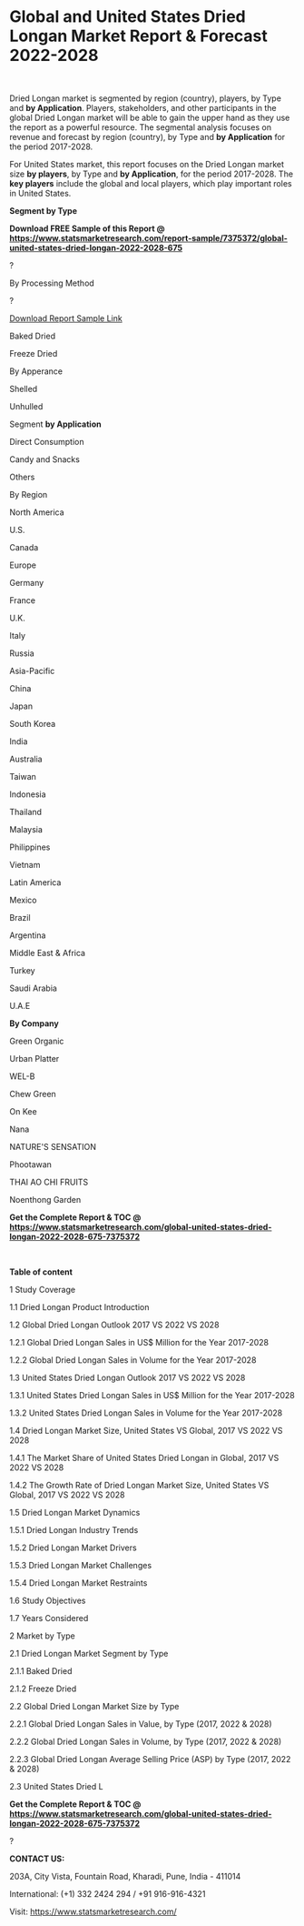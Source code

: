 <h1>Global and United States Dried Longan Market Report & Forecast 2022-2028</h1><br/><p>Dried Longan market is segmented by region (country), players, by Type and <strong>by Application</strong>. Players, stakeholders, and other participants in the global Dried Longan market will be able to gain the upper hand as they use the report as a powerful resource. The segmental analysis focuses on revenue and forecast by region (country), by Type and <strong>by Application</strong> for the period 2017-2028.</p>
 
 
 
 <p>For United States market, this report focuses on the Dried Longan market size <strong>by players</strong>, by Type and <strong>by Application</strong>, for the period 2017-2028. The <strong>key players</strong> include the global and local players, which play important roles in United States.</p>
 
 
 
 <p><strong>Segment by Type</strong></p>
 
 
 
 <div><b>Download FREE Sample of this Report @ <a href="https://www.statsmarketresearch.com/download-free-sample/7375372/global-united-states-dried-longan-2022-2028-675">https://www.statsmarketresearch.com/report-sample/7375372/global-united-states-dried-longan-2022-2028-675</a></b></div>
 
 
 
 <p>? </p>
 
 
 
 <p>By Processing Method</p>
 
 
 
 <p>? </p>
 
 
 
 <p><a href="https://www.statsmarketresearch.com/download-free-sample/7375372/global-united-states-dried-longan-2022-2028-675">Download Report Sample Link</a></p>
 
 
 
 <p>Baked Dried</p>
 
 
 
 <p>Freeze Dried</p>
 
 
 
 <p>By Apperance</p>
 
 
 
 <p>Shelled</p>
 
 
 
 <p>Unhulled</p>
 
 
 
 <p>Segment <strong>by Application</strong></p>
 
 
 
 <p>Direct Consumption</p>
 
 
 
 <p>Candy and Snacks</p>
 
 
 
 <p>Others</p>
 
 
 
 <p>By Region</p>
 
 
 
 <p>North America</p>
 
 
 
 <p>U.S.</p>
 
 
 
 <p>Canada</p>
 
 
 
 <p>Europe</p>
 
 
 
 <p>Germany</p>
 
 
 
 <p>France</p>
 
 
 
 <p>U.K.</p>
 
 
 
 <p>Italy</p>
 
 
 
 <p>Russia</p>
 
 
 
 <p>Asia-Pacific</p>
 
 
 
 <p>China</p>
 
 
 
 <p>Japan</p>
 
 
 
 <p>South Korea</p>
 
 
 
 <p>India</p>
 
 
 
 <p>Australia</p>
 
 
 
 <p>Taiwan</p>
 
 
 
 <p>Indonesia</p>
 
 
 
 <p>Thailand</p>
 
 
 
 <p>Malaysia</p>
 
 
 
 <p>Philippines</p>
 
 
 
 <p>Vietnam</p>
 
 
 
 <p>Latin America</p>
 
 
 
 <p>Mexico</p>
 
 
 
 <p>Brazil</p>
 
 
 
 <p>Argentina</p>
 
 
 
 <p>Middle East & Africa</p>
 
 
 
 <p>Turkey</p>
 
 
 
 <p>Saudi Arabia</p>
 
 
 
 <p>U.A.E</p>
 
 
 
 <p><strong>By Company</strong></p>
 
 
 
 <p>Green Organic</p>
 
 
 
 <p>Urban Platter</p>
 
 
 
 <p>WEL-B</p>
 
 
 
 <p>Chew Green</p>
 
 
 
 <p>On Kee</p>
 
 
 
 <p>Nana</p>
 
 
 
 <p>NATURE&#39;S SENSATION</p>
 
 
 
 <p>Phootawan</p>
 
 
 
 <p>THAI AO CHI FRUITS</p>
 
 
 
 <p>Noenthong Garden</p>
 
 
 
 <div><b>Get the Complete Report & TOC @ <a href="https://www.statsmarketresearch.com/global-united-states-dried-longan-2022-2028-675-7375372">https://www.statsmarketresearch.com/global-united-states-dried-longan-2022-2028-675-7375372</a></b></div>
 
 
 
 <p><br />
 
 <b>Table of content</b></p>
 
 
 
 <p>1 Study Coverage<br />
 
 1.1 Dried Longan Product Introduction<br />
 
 1.2 Global Dried Longan Outlook 2017 VS 2022 VS 2028<br />
 
 1.2.1 Global Dried Longan Sales in US$ Million for the Year 2017-2028<br />
 
 1.2.2 Global Dried Longan Sales in Volume for the Year 2017-2028<br />
 
 1.3 United States Dried Longan Outlook 2017 VS 2022 VS 2028<br />
 
 1.3.1 United States Dried Longan Sales in US$ Million for the Year 2017-2028<br />
 
 1.3.2 United States Dried Longan Sales in Volume for the Year 2017-2028<br />
 
 1.4 Dried Longan Market Size, United States VS Global, 2017 VS 2022 VS 2028<br />
 
 1.4.1 The Market Share of United States Dried Longan in Global, 2017 VS 2022 VS 2028<br />
 
 1.4.2 The Growth Rate of Dried Longan Market Size, United States VS Global, 2017 VS 2022 VS 2028<br />
 
 1.5 Dried Longan Market Dynamics<br />
 
 1.5.1 Dried Longan Industry Trends<br />
 
 1.5.2 Dried Longan Market Drivers<br />
 
 1.5.3 Dried Longan Market Challenges<br />
 
 1.5.4 Dried Longan Market Restraints<br />
 
 1.6 Study Objectives<br />
 
 1.7 Years Considered<br />
 
 2 Market by Type<br />
 
 2.1 Dried Longan Market Segment by Type<br />
 
 2.1.1 Baked Dried<br />
 
 2.1.2 Freeze Dried<br />
 
 2.2 Global Dried Longan Market Size by Type<br />
 
 2.2.1 Global Dried Longan Sales in Value, by Type (2017, 2022 & 2028)<br />
 
 2.2.2 Global Dried Longan Sales in Volume, by Type (2017, 2022 & 2028)<br />
 
 2.2.3 Global Dried Longan Average Selling Price (ASP) by Type (2017, 2022 & 2028)<br />
 
 2.3 United States Dried L</p>
 
 
 
 <div><b>Get the Complete Report & TOC @ <a href="https://www.statsmarketresearch.com/global-united-states-dried-longan-2022-2028-675-7375372">https://www.statsmarketresearch.com/global-united-states-dried-longan-2022-2028-675-7375372</a></b></div>
 
 
 
 <p>? </p>
 
 
 
 <p><b>CONTACT US:</b><br />
 
 203A, City Vista, Fountain Road, Kharadi, Pune, India - 411014<br />
 
 International: (+1) 332 2424 294 / +91 916-916-4321<br />
 
 Visit: <a href="https://www.statsmarketresearch.com/">https://www.statsmarketresearch.com/</a></p>